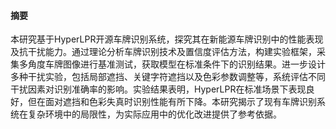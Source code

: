 #### 摘要
本研究基于HyperLPR开源车牌识别系统，探究其在新能源车牌识别中的性能表现及抗干扰能力。通过理论分析车牌识别技术及置信度评估方法，构建实验框架，采集多角度车牌图像进行基准测试，获取模型在标准条件下的识别结果。进一步设计多种干扰实验，包括局部遮挡、关键字符遮挡以及色彩参数调整等，系统评估不同干扰因素对识别准确率的影响。实验结果表明，HyperLPR在标准场景下表现良好，但在面对遮挡和色彩失真时识别性能有所下降。本研究揭示了现有车牌识别系统在复杂环境中的局限性，为实际应用中的优化改进提供了参考依据。
